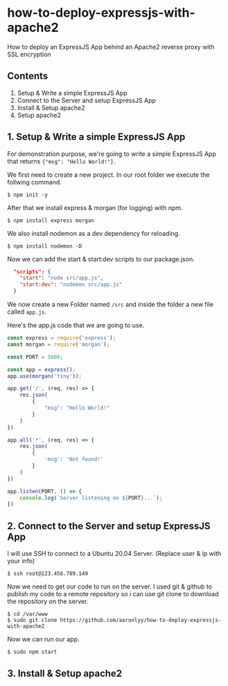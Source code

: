# how-to-deploy-expressjs-with-apache2
How to deploy an ExpressJS App behind an Apache2 reverse proxy with SSL encryption

## Contents

1. Setup & Write a simple ExpressJS App
2. Connect to the Server and setup ExpressJS App
3. Install & Setup apache2
4. Setup apache2

## 1. Setup & Write a simple ExpressJS App

For demonstration purpose, we're going to write a simple ExpressJS App that returns ```{"msg": "Hello World!"}```.

We first need to create a new project. In our root folder we execute the follwing command.

```
$ npm init -y
```

After that we install express & morgan (for logging) with npm.

```
$ npm install express morgan
```

We also install nodemon as a dev dependency for reloading.

```
$ npm install nodemon -D
```

Now we can add the start & start:dev scripts to our package.json.

```json
  "scripts": {
    "start": "node src/app.js",
    "start:dev": "nodemon src/app.js"
  }
```

We now create a new Folder named ```/src``` and inside the folder a new file called ```app.js```.

Here's the app.js code that we are going to use.

```javascript
const express = require('express');
const morgan = require('morgan');

const PORT = 5000;

const app = express();
app.use(morgan('tiny'));

app.get('/', (req, res) => {
    res.json(
        {
            "msg": "Hello World!"
        }
    )
})

app.all('*', (req, res) => {
    res.json(
        {
            'msg': 'Not found!'
        }
    )
})

app.listen(PORT, () => {
    console.log(`Server listening on ${PORT}...`);
})
```

## 2. Connect to the Server and setup ExpressJS App

I will use SSH to connect to a Ubuntu 20.04 Server. (Replace user & ip with your info)

```
$ ssh root@123.456.789.149
```

Now we need to get our code to run on the server.
I used git & github to publish my code to a remote repository so i can use git clone to download the repository on the server.

```
$ cd /var/www
$ sudo git clone https://github.com/aaronlyy/how-to-deploy-expressjs-with-apache2
```

Now we can run our app.

```
$ sudo npm start
```

## 3. Install & Setup apache2